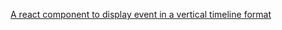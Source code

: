 
[A react component to display event in a vertical timeline format](https://reactjsexample.com/a-react-component-to-display-event-in-a-vertical-timeline-format/)
